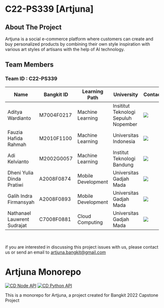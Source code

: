 # C22-PS339 [Artjuna]

## About The Project

Artjuna is a social e-commerce platform where customers can create and buy personalized products by combining their own style inspiration with various art styles of artisans with the help of AI technology.


## Team Members

### Team ID : C22-PS339  

| Name                           | Bangkit ID  | Learning Path      | University                          | Contact                                                                                                                                                                                           |
| ------------------------------ | ---------- | ------------------ |  ---------------------------------- |--------------------------------------------------------------------------------------------------------------------------------------------------------------------------------------------------- |
| Aditya Wardianto          | M7004F0217 | Machine Learning   | Insititut Teknologi Sepuluh Nopember             | <a href="https://www.linkedin.com/in/adityawardianto"><img src="https://img.shields.io/badge/LinkedIn-0077B5?style=for-the-badge&logo=linkedin&logoColor=white" /></a>                            |
| Fauzia Hafida Rahmah                 | M2010F1100  | Machine Learning   | Universitas Indonesia             | <a href="https://www.linkedin.com/in/fauzia-rahmah-528738175/"><img src="https://img.shields.io/badge/LinkedIn-0077B5?style=for-the-badge&logo=linkedin&logoColor=white" /></a>                            |
| Adi Kelvianto | M2002G0057  | Machine Learning | Institut Teknologi Bandung | <a href="https://www.linkedin.com/in/adi-kelvianto"><img src="https://img.shields.io/badge/LinkedIn-0077B5?style=for-the-badge&logo=linkedin&logoColor=white" /></a> |
| Dheni Yulia Dinda Pratiwi        | A2008F0874  | Mobile Development | Universitas Gadjah Mada | <a href="https://www.linkedin.com/in/dheni-yulia-dinda-pratiwi-482b591bb/"><img src="https://img.shields.io/badge/LinkedIn-0077B5?style=for-the-badge&logo=linkedin&logoColor=white" /></a>                            |
| Galih Indra Firmansyah                   | A2008F0893  | Mobile Development    | Universitas Gadjah Mada             | <a href="https://www.linkedin.com/in/galihif/"><img src="https://img.shields.io/badge/LinkedIn-0077B5?style=for-the-badge&logo=linkedin&logoColor=white" /></a>                            |
| Nathanael Lauwrent Sudrajat      | C7008F0881  | Cloud Computing    | Universitas Gadjah Mada             | <a href="https://www.linkedin.com/in/nathanael-lauwrent-sudrajat-2465b1197/"><img src="https://img.shields.io/badge/LinkedIn-0077B5?style=for-the-badge&logo=linkedin&logoColor=white" /></a>                            |
<br>

if you are interested in discussing this project issues with us, please contact us or send an email to artjuna.bangkit@gmail.com

# Artjuna Monorepo
[![CD Node API](https://github.com/Artjuna/artjuna-monorepo/actions/workflows/node_api_cd.yml/badge.svg)](https://github.com/Artjuna/artjuna-monorepo/actions/workflows/node_api_cd.yml)
[![CD Python API](https://github.com/Artjuna/artjuna-monorepo/actions/workflows/python_api_cd.yml/badge.svg)](https://github.com/Artjuna/artjuna-monorepo/actions/workflows/python_api_cd.yml)

This is a monorepo for Artjuna, a project created for Bangkit 2022 Capstone Project
